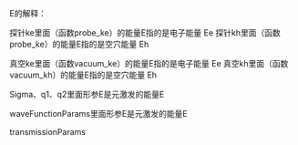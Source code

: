 E的解释：

探针ke里面（函数probe_ke）的能量E指的是电子能量 Ee
探针kh里面（函数probe_ke）的能量E指的是空穴能量 Eh

真空ke里面（函数vacuum_ke）的能量E指的是电子能量 Ee
真空kh里面（函数vacuum_kh）的能量E指的是空穴能量 Eh

Sigma、q1、q2里面形参E是元激发的能量E

waveFunctionParams里面形参E是元激发的能量E

transmissionParams